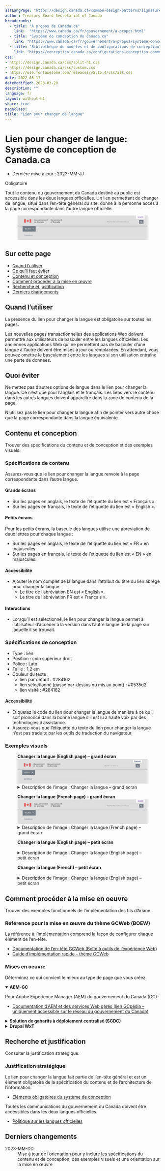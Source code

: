 ```yaml
---
altLangPage: "https://design.canada.ca/common-design-patterns/signature.html"
author: Treasury Board Secretariat of Canada
breadcrumbs:
  - title: "À propos de Canada.ca"
    link:  "https://www.canada.ca/fr/gouvernement/a-propos.html"
  - title: "Système de conception de Canada.ca"
    link: "https://www.canada.ca/fr/gouvernement/a-propos/systeme-conception.html"
  - title: "Bibliothèque de modèles et de configurations de conception"
    link: "https://conception.canada.ca/configurations-conception-communes/connexion-contextuel.html"    
css:
- https://design.canada.ca/css/split-h1.css
- https://design.canada.ca/css/custom.css
- https://use.fontawesome.com/releases/v5.15.4/css/all.css
date: 2022-08-17
dateModified: 2023-03-20
description: ""
language: fr
layout: without-h1
share: true
pageclass: 
title: "Lien pour changer de langue"
---
```

<h1 property="name" id="wb-cont" dir="ltr"><span class="stacked"><span>Lien pour changer de langue</span>: <span>Système de conception de Canada.ca</span></span></h1>
<div class="cnt-wdth-lmtd">
  <div class="row">
    <div class="col-md-12 pull-left">
      <ul class="list-inline small mrgn-bttm-sm" id="list-inline-desktop-only">
        <li class="mrgn-rght-lg">Dernière mise à jour&nbsp;: 2023-MM-JJ</li>
      </ul>
    </div>
  </div>
  <p><span class="label label-danger">Obligatoire</span></p>
  <p>Tout le contenu du gouvernement du Canada destiné au public est accessible dans les deux langues officielles. Un lien permettant de changer de langue, situé dans l’en-tête général du site, donne à la personne accès à la page correspondante dans l’autre langue officielle.</p>
  <div class="pattern-demo mrgn-tp-lg">
    <figure class="mrgn-bttm-sm"><img src="./images/01-lang-toggle-fr.png" class="img-responsive" alt=""></figure>
  </div>
  <section>
    <h2>Sur cette page</h2>
    <ul>
      <li><a href="#quand">Quand l’utiliser</a></li>
      <li><a href="#eviter">Ce qu’il faut éviter</a></li>
      <li><a href="#contenu">Contenu et conception</a></li>
      <li><a href="#implementation">Comment procéder à la mise en œuvre</a></li>
      <li><a href="#recherche">Recherche et justification</a></li>
      <li><a href="#changements">Derniers changements</a></li>
    </ul>
  </section>
  <h2 id="quand">Quand l’utiliser</h2>
  <p>La présence du lien pour changer la langue est obligatoire sur toutes les pages.</p>
  <p>Les nouvelles pages transactionnelles des applications Web doivent permettre aux utilisateurs de basculer entre les langues officielles. Les anciennes applications Web qui ne permettent pas de basculer d’une langue à l’autre doivent être mises à jour ou remplacées. En attendant, vous pouvez omettre le basculement entre les langues si son utilisation entraîne une perte de données.</p>
  <h2 id="eviter">Quoi éviter</h2>
  <p>Ne mettez pas d’autres options de langue dans le lien pour changer la langue. Ce n’est que pour l’anglais et le français. Les liens vers le contenu dans les autres langues doivent apparaître dans la zone de contenu de la page.</p>
  <p>N’utilisez pas le lien pour changer la langue afin de pointer vers autre chose que la page correspondante dans la langue équivalente.</p>
  <h2 id="contenu">Contenu et conception</h2>
  <p>Trouver des spécifications du contenu et de conception et des exemples visuels.</p>
  <h3>Spécifications de contenu</h3>
  <p>Assurez-vous que le lien pour changer la langue renvoie à la page correspondante dans l’autre langue.</p>
  <h4>Grands écrans</h4>
  <ul>
    <li>Sur les pages en anglais, le texte de l’étiquette du lien est &laquo;&nbsp;Français&nbsp;&raquo;.</li>
    <li>Sur les pages en français, le texte de l’étiquette du lien est &laquo;&nbsp;English&nbsp;&raquo;.</li>
  </ul>
  <h4>Petits écrans</h4>
  <p>Pour les petits écrans, la bascule des langues utilise une abréviation de deux lettres pour chaque langue&nbsp;:</p>
  <ul>
    <li>Sur les pages en anglais, le texte de l’étiquette du lien est &laquo;&nbsp;FR&nbsp;&raquo; en majuscules.</li>
    <li>Sur les pages en français, le texte de l’étiquette du lien est &laquo;&nbsp;EN&nbsp;&raquo; en majuscules.</li>
  </ul>
  <h4>Accessibilité</h4>
  <ul>
    <li>Ajouter le nom complet de la langue dans l’attribut du titre du lien abrégé pour changer la langue.
      <ul>
        <li>Le titre de l’abréviation EN est &laquo;&nbsp;English&nbsp;&raquo;.</li>
        <li>Le titre de l’abréviation FR est &laquo;&nbsp;Français&nbsp;&raquo;.</li>
      </ul>
    </li>
  </ul>
  <h4>Interactions</h4>
  <ul>
    <li>Lorsqu’il est sélectionné, le lien pour changer la langue permet à l’utilisateur d’accéder à la version dans l’autre langue de la page sur laquelle il se trouvait.</li>
  </ul>
  <h3>Spécifications de conception</h3>
  <ul>
    <li>Type&nbsp;: lien</li>
    <li>Position&nbsp;: coin supérieur droit</li>
    <li>Police&nbsp;: Lato</li>
    <li>Taille&nbsp;: 1,2 em</li>
    <li>Couleur du texte&nbsp;:
      <ul>
        <li>lien par défaut&nbsp;: #284162</li>
        <li>lien sélectionné (passé par-dessus ou mis au point)&nbsp;: #0535d2</li>
        <li>lien visité&nbsp;: #284162</li>
      </ul>
    </li>
  </ul>
  <h4>Accessibilité</h4>
  <ul>
    <li>Étiquetez le code du lien pour changer la langue de manière à ce qu’il soit prononcé dans la bonne langue s’il est lu à haute voix par des technologies d’assistance.</li>
    <li>Assurez-vous que l’étiquette du texte du lien pour changer la langue n’est pas traduite par les outils de traduction du navigateur.</li>
  </ul>
  <h3>Exemples visuels</h3>
  <div class="pattern-demo mrgn-tp-lg">
    <figure>
      <figcaption><b>Changer la langue (English page) – grand écran</b></figcaption>
      <img src="./images/01-lang-toggle-en.png" class="img-responsive" alt="">
      <details class="mrgn-tp-md">
        <summary class="wb-toggle small" data-toggle="{&quot;print&quot;:&quot;on&quot;}">Description de l’image&nbsp;:  Changer la langue – grand écran</summary>
        <p class="mrgn-tp-lg">En-tête standard d’une page Canada.ca en anglais avec mise en surbrillance du mot lié Français dans le coin supérieur droit</p>
      </details>
    </figure>
  </div>
  <div class="pattern-demo mrgn-tp-lg">
    <figure>
      <figcaption><b>Changer la langue (French page) – grand écran </b></figcaption>
      <img src="./images/01-lang-toggle-fr.png" class="img-responsive" alt="">
      <details class="mrgn-tp-md">
        <summary class="wb-toggle small" data-toggle="{&quot;print&quot;:&quot;on&quot;}">Description de l’image&nbsp;: Changer la langue (French page) – grand écran</summary>
        <p class="mrgn-tp-lg">En-tête standard d’une page Canada.ca en français avec mise en surbrillance du mot lié English dans le coin supérieur droit </p>
      </details>
    </figure>
  </div>
  <div class="pattern-demo mrgn-tp-lg">
    <figure>
      <figcaption><b>Changer la langue (English page) – petit écran</b></figcaption>
      <img src="./images/01-lang-toggle-small-en.png" class="img-responsive" alt="">
      <details class="mrgn-tp-md">
        <summary class="wb-toggle small" data-toggle="{&quot;print&quot;:&quot;on&quot;}">Description de l’image&nbsp;: Changer la langue (English page) – petit écran</summary>
        <p class="mrgn-tp-lg">En-tête standard d’une page Canada.ca en anglais avec mise en surbrillance de l’abréviation liée FR dans le coin supérieur droit</p>
      </details>
    </figure>
  </div>
  <div class="pattern-demo mrgn-tp-lg">
    <figure>
      <figcaption><b>Changer la langue (French) – petit écran</b></figcaption>
      <img src="./images/01-lang-toggle-small-fr.png" class="img-responsive" alt="">
      <details class="mrgn-tp-md">
        <summary class="wb-toggle small" data-toggle="{&quot;print&quot;:&quot;on&quot;}">Description de l’image&nbsp;: Changer la langue (English page) – petit écran</summary>
        <p class="mrgn-tp-lg">En-tête standard d’une page Canada.ca en anglais avec mise en surbrillance de l’abréviation liée EN dans le coin supérieur droit</p>
      </details>
    </figure>
  </div>
  <h2 id="implementation">Comment procéder à la mise en oeuvre</h2>
  <p>Trouver des exemples fonctionnels de l’implémentation des fils d’Ariane.</p>
  <h3>Référence pour la mise en œuvre du thème GCWeb (BOEW)</h3>
  <p>La référence à l’implémentation comprend la façon de configurer chaque élément de l’en-tête.</p>
  <ul>
    <li><a href="https://wet-boew.github.io/GCWeb/sites/header/header-docs-fr.html">Documentation de l’en-tête GCWeb (Boîte à outils de l’expérience Web)</a></li>
    <li><a href="https://wet-boew.github.io/GCWeb/docs/implementing-fr.html">Guide d’implémentation rapide – thème GCWeb</a></li>
  </ul>
  <h3>Mises en oeuvre</h3>
  <p>Déterminez ce qui convient le mieux au type de page que vous créez.</p>
</div>
<div class="row">
  <div class="col-md-8">
    <div class="wb-tabs mrgn-tp-lg">
      <div class="tabpanels">
        <details id="004" open="open">
          <summary><strong>AEM-GC</strong></summary>
          <p class="mrgn-tp-lg">Pour Adobe Experience Manager (AEM) du gouvernement du Canada (GC)&nbsp;:</p>
          <ul>
            <li><a href="https://www.gcpedia.gc.ca/wiki/Documentation_d%27AEM_sp%C3%A9cifique_au_GC_6.5">Documentation d’AEM et des services Web gérés (lien GCpédia – uniquement accessible sur le réseau du gouvernement du Canada)</a></li>
          </ul>
        </details>
        <details id="005">
          <summary><strong>Solution de gabarits à déploiement centralisé (SGDC) </strong></summary>
          <p class="mrgn-tp-lg">Pour la Solution de gabarits à déploiement centralisé (SGDC)&nbsp;:</p>
          <ul>
            <li><a href="https://drupalwxt.github.io/fr/">Documentation de la SGDC</a></li>
          </ul>
        </details>
        <details id="006">
          <summary><strong>Drupal WxT</strong></summary>
          <p class="mrgn-tp-lg">Pour Drupal WxT&nbsp;:</p>
          <ul>
            <li><a href="https://drupalwxt.github.io/fr/">Documentation de Drupal WxT</a></li>
          </ul>
        </details>
      </div>
    </div>
  </div>
</div>
<div class="cnt-wdth-lmtd">
  <h2 id="recherche">Recherche et justification</h2>
  <p>Consulter la justification stratégique.</p>
  <h3>Justification stratégique</h3>
  <p>Le lien pour changer la langue fait partie de l’en-tête général et est un élément obligatoire de la spécification du contenu et de l’architecture de l’information.</p>
  <ul>
    <li><a href="https://www.canada.ca/fr/secretariat-conseil-tresor/services/communications-gouvernementales/specifications-contenu-architecture-information-canada/elements-obligatoires.html">Éléments obligatoires du système de conception</a></li>
  </ul>
  <p>Toutes les communications du gouvernement du Canada doivent être accessibles dans les deux langues officielles.</p>
  <ul>
    <li><a href="https://www.tbs-sct.canada.ca/pol/doc-fra.aspx?id=26160">Politique sur les langues officielles</a></li>
  </ul>
  <h2 id="changements">Derniers changements</h2>
  <dl class="dl-horizontal">
    <dt>
      <time datetime="2023-MM-DD" class="link-muted">2023-MM-DD</time>
    </dt>
    <dd>Mise à jour de l’orientation pour y inclure les spécifications du contenu et de conception, des exemples visuels et une orientation sur la mise en œuvre</dd>
  </dl>
</div>
